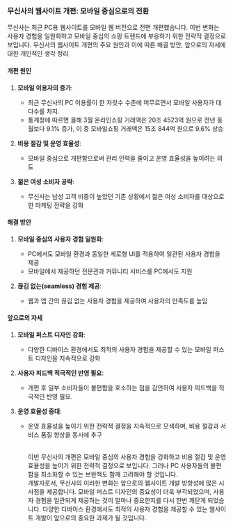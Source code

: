 ### 무신사의 웹사이트 개편: 모바일 중심으로의 전환

무신사는 최근 PC용 웹사이트를 모바일 웹 버전으로 전면 개편했습니다. 이번 변화는 사용자 경험을 일원화하고 모바일 중심의 쇼핑 트렌드에 부응하기 위한 전략적 결정으로 보입니다. 무신사의 웹사이트 개편의 주요 원인과 이에 따른 해결 방안, 앞으로의 자세에 대한 개인적인 생각 정리
<br />

#### 개편 원인

1. **모바일 이용자의 증가**:

   - 최근 무신사의 PC 이용률이 한 자릿수 수준에 머무르면서 모바일 사용자가 대다수를 차지.
   - 통계청에 따르면 올해 3월 온라인쇼핑 거래액은 20조 4523억 원으로 전년 동월보다 9.1% 증가, 이 중 모바일쇼핑 거래액은 15조 844억 원으로 9.6% 상승
     <br />

2. **비용 절감 및 운영 효율성**:

   - 모바일 중심으로 개편함으로써 관리 인력을 줄이고 운영 효율성을 높이려는 의도
     <br />

3. **젊은 여성 소비자 공략**:
   - 무신사는 남성 고객 비중이 높았던 기존 상황에서 젊은 여성 소비자를 대상으로 한 마케팅 전략을 강화
     <br />

#### 해결 방안

1. **모바일 중심의 사용자 경험 일원화**:

   - PC에서도 모바일 환경과 동일한 세로형 UI를 적용하여 일관된 사용자 경험을 제공
   - 모바일에서 제공하던 전문관과 커뮤니티 서비스를 PC에서도 지원
     <br />

2. **끊김 없는(seamless) 경험 제공**:
   - 웹과 앱 간의 끊김 없는 사용자 경험을 제공하여 사용자의 만족도를 높임
     <br />

#### 앞으로의 자세

1. **모바일 퍼스트 디자인 강화**:

   - 다양한 디바이스 환경에서도 최적의 사용자 경험을 제공할 수 있는 모바일 퍼스트 디자인을 지속적으로 강화
     <br />

2. **사용자 피드백 적극적인 반영 필요**:

   - 개편 후 일부 소비자들이 불편함을 호소하는 점을 감안하여 사용자 피드백을 적극적인 반영 필요.
     <br />

3. **운영 효율성 증대**:

   - 운영 효율성을 높이기 위한 전략적 결정을 지속적으로 모색하며, 비용 절감과 서비스 품질 향상을 동시에 추구
     <br /> <br />

     이번 무신사의 개편은 모바일 중심의 사용자 경험을 강화하고 비용 절감 및 운영 효율성을 높이기 위한 전략적 결정으로 보입니다. 그러나 PC 사용자들의 불편함을 최소화할 수 있는 보완책도 함께 고려해야 할 것입니다.
     <br />
     개발자로서, 무신사의 이러한 변화는 앞으로의 웹사이트 개발 방향성에 많은 시사점을 제공합니다. 모바일 퍼스트 디자인의 중요성이 더욱 부각되었으며, 사용자 경험을 일관되게 제공하는 것이 얼마나 중요한지를 다시 한번 깨닫게 되었습니다. 다양한 디바이스 환경에서도 최적의 사용자 경험을 제공할 수 있는 웹사이트 개발이 앞으로의 중요한 과제가 될 것입니다.
